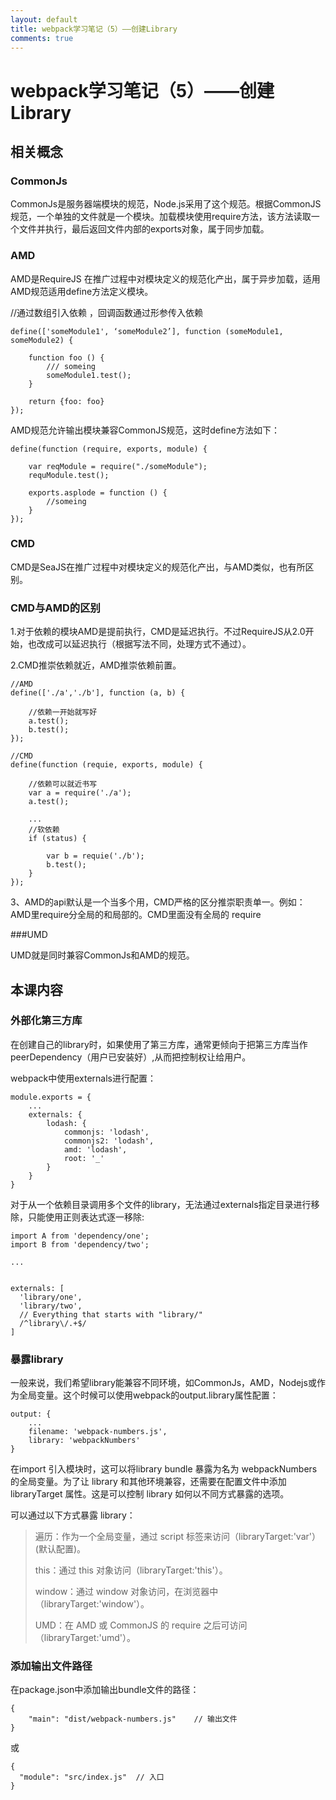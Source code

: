 ```yaml
---
layout: default
title: webpack学习笔记（5）——创建Library
comments: true
---
```


# webpack学习笔记（5）——创建Library

## 相关概念

### CommonJs

CommonJs是服务器端模块的规范，Node.js采用了这个规范。根据CommonJS规范，一个单独的文件就是一个模块。加载模块使用require方法，该方法读取一个文件并执行，最后返回文件内部的exports对象，属于同步加载。

### AMD

AMD是RequireJS 在推广过程中对模块定义的规范化产出，属于异步加载，适用AMD规范适用define方法定义模块。

//通过数组引入依赖 ，回调函数通过形参传入依赖 

```
define(['someModule1', ‘someModule2’], function (someModule1, someModule2) { 

    function foo () { 
        /// someing 
        someModule1.test(); 
    } 

    return {foo: foo} 
}); 
```

AMD规范允许输出模块兼容CommonJS规范，这时define方法如下： 

```
define(function (require, exports, module) { 
     
    var reqModule = require("./someModule"); 
    requModule.test(); 
     
    exports.asplode = function () { 
        //someing 
    } 
}); 
```

### CMD

CMD是SeaJS在推广过程中对模块定义的规范化产出，与AMD类似，也有所区别。

### CMD与AMD的区别

1.对于依赖的模块AMD是提前执行，CMD是延迟执行。不过RequireJS从2.0开始，也改成可以延迟执行（根据写法不同，处理方式不通过）。

2.CMD推崇依赖就近，AMD推崇依赖前置。

```
//AMD 
define(['./a','./b'], function (a, b) { 

    //依赖一开始就写好 
    a.test(); 
    b.test(); 
}); 

//CMD 
define(function (requie, exports, module) { 
     
    //依赖可以就近书写 
    var a = require('./a'); 
    a.test(); 
     
    ... 
    //软依赖 
    if (status) { 
     
        var b = requie('./b'); 
        b.test(); 
    } 
}); 
```

3、AMD的api默认是一个当多个用，CMD严格的区分推崇职责单一。例如：AMD里require分全局的和局部的。CMD里面没有全局的 require

###UMD

UMD就是同时兼容CommonJs和AMD的规范。

## 本课内容

### 外部化第三方库

在创建自己的library时，如果使用了第三方库，通常更倾向于把第三方库当作peerDependency（用户已安装好）,从而把控制权让给用户。

webpack中使用externals进行配置：

```
module.exports = {
	...
	externals: {
		lodash: {
			commonjs: 'lodash',
			commonjs2: 'lodash',
			amd: 'lodash',
			root: '_'
		}
	}
}
```

对于从一个依赖目录调用多个文件的library，无法通过externals指定目录进行移除，只能使用正则表达式逐一移除:

```
import A from 'dependency/one';
import B from 'dependency/two';

...


externals: [
  'library/one',
  'library/two',
  // Everything that starts with "library/"
  /^library\/.+$/
]
```

### 暴露library

一般来说，我们希望library能兼容不同环境，如CommonJs，AMD，Nodejs或作为全局变量。这个时候可以使用webpack的output.library属性配置：

```
output: {
	...
	filename: 'webpack-numbers.js',
	library: 'webpackNumbers'
}
```
在import 引入模块时，这可以将library bundle 暴露为名为 webpackNumbers 的全局变量。为了让 library 和其他环境兼容，还需要在配置文件中添加 libraryTarget 属性。这是可以控制 library 如何以不同方式暴露的选项。

可以通过以下方式暴露 library：

>遍历：作为一个全局变量，通过 script 标签来访问（libraryTarget:'var'）(默认配置)。
>
>this：通过 this 对象访问（libraryTarget:'this'）。
>
>window：通过 window 对象访问，在浏览器中（libraryTarget:'window'）。
>
>UMD：在 AMD 或 CommonJS 的 require 之后可访问（libraryTarget:'umd'）。

### 添加输出文件路径

在package.json中添加输出bundle文件的路径：

```
{
	"main": "dist/webpack-numbers.js"	 // 输出文件
}
```
或

```
{
  "module": "src/index.js"	// 入口
}
```